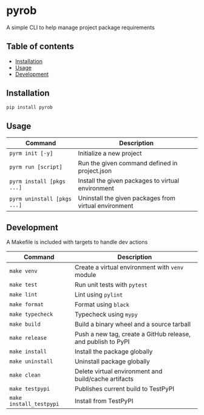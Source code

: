 # pyrob

A simple CLI to help manage project package requirements

## Table of contents

- [Installation](#installation)
- [Usage](#usage)
- [Development](#development)

## Installation

```bash
pip install pyrob
```

## Usage

| Command                     | Description                                           |
| --------------------------- | ----------------------------------------------------- |
| `pyrm init [-y]`            | Initialize a new project                              |
| `pyrm run [script]`         | Run the given command defined in project.json         |
| `pyrm install [pkgs ...]`   | Install the given packages to virtual environment     |
| `pyrm uninstall [pkgs ...]` | Uninstall the given packages from virtual environment |

## Development

A Makefile is included with targets to handle dev actions

| Command                 | Description                                                  |
| ----------------------- | ------------------------------------------------------------ |
| `make venv`             | Create a virtual environment with `venv` module              |
| `make test`             | Run unit tests with `pytest`                                 |
| `make lint`             | Lint using `pylint`                                          |
| `make format`           | Format using `black`                                         |
| `make typecheck`        | Typecheck using `mypy`                                       |
| `make build`            | Build a binary wheel and a source tarball                    |
| `make release`          | Push a new tag, create a GitHub release, and publish to PyPI |
| `make install`          | Install the package globally                                 |
| `make uninstall`        | Uninstall package globally                                   |
| `make clean`            | Delete virtual environment and build/cache artifacts         |
| `make testpypi`         | Publishes current build to TestPyPI                          |
| `make install_testpypi` | Install from TestPyPI                                        |
